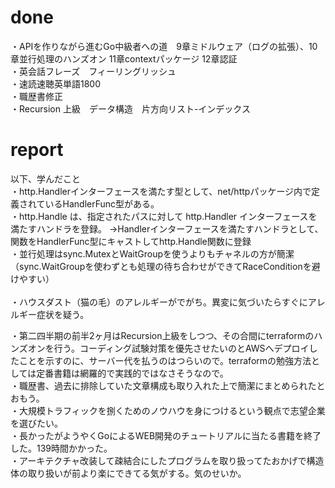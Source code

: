 # done
・APIを作りながら進むGo中級者への道　9章ミドルウェア（ログの拡張）、10章並行処理のハンズオン 11章contextパッケージ 12章認証</br>
・英会話フレーズ　フィーリングリッシュ</br>
・速読速聴英単語1800</br>
・職歴書修正</br>
・Recursion 上級　データ構造　片方向リスト-インデックス</br>

# report
以下、学んだこと</br>
・http.Handlerインターフェースを満たす型として、net/httpパッケージ内で定義されているHandlerFunc型がある。</br>
・http.Handle は、指定されたパスに対して http.Handler インターフェースを満たすハンドラを登録。
→Handlerインターフェースを満たすハンドラとして、関数をHandlerFunc型にキャストしてhttp.Handle関数に登録</br>
・並行処理はsync.MutexとWaitGroupを使うよりもチャネルの方が簡潔（sync.WaitGroupを使わずとも処理の待ち合わせができてRaceConditionを避けやすい）</br>
</br>
・ハウスダスト（猫の毛）のアレルギーがでがち。異変に気づいたらすぐにアレルギー症状を疑う。</br>

・第二四半期の前半2ヶ月はRecursion上級をしつつ、その合間にterraformのハンズオンを行う。コーディング試験対策を優先させたいのとAWSへデプロイしたことを示すのに、サーバー代を払うのはつらいので。terraformの勉強方法としては定番書籍は網羅的で実践的ではなさそうなので。</br>
・職歴書、過去に排除していた文章構成も取り入れた上で簡潔にまとめられたとおもう。</br>
・大規模トラフィックを捌くためのノウハウを身につけるという観点で志望企業を選びたい。</br>
・長かったがようやくGoによるWEB開発のチュートリアルに当たる書籍を終了した。139時間かかった。</br>
・アーキテクチャ改装して疎結合にしたプログラムを取り扱ってたおかげで構造体の取り扱いが前より楽にできてる気がする。気のせいか。</br>